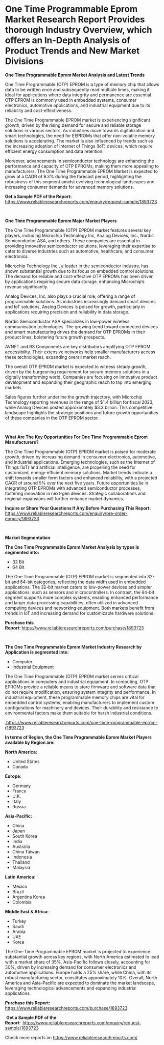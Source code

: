 <p><h1>One Time Programmable Eprom Market Research Report Provides thorough Industry Overview, which offers an In-Depth Analysis of Product Trends and New Market Divisions</h1></p><p><strong>One Time Programmable Eprom Market Analysis and Latest Trends</strong></p>
<p><p>One Time Programmable (OTP) EPROM is a type of memory chip that allows data to be written once and subsequently read multiple times, making it ideal for applications where data integrity and permanence are essential. OTP EPROM is commonly used in embedded systems, consumer electronics, automotive applications, and industrial equipment due to its reliability and cost-effectiveness.</p><p>The One Time Programmable EPROM market is experiencing significant growth, driven by the rising demand for secure and reliable storage solutions in various sectors. As industries move towards digitalization and smart technologies, the need for EEPROMs that offer non-volatile memory solutions is accelerating. The market is also influenced by trends such as the increasing adoption of Internet of Things (IoT) devices, which require efficient energy consumption and data retention.</p><p>Moreover, advancements in semiconductor technology are enhancing the performance and capacity of OTP EPROMs, making them more appealing to manufacturers. The One Time Programmable EPROM Market is expected to grow at a CAGR of 9.3% during the forecast period, highlighting the robustness of this segment amidst evolving technological landscapes and increasing consumer demands for advanced memory solutions.</p></p>
<p><strong>Get a Sample PDF of the Report:&nbsp;</strong> <a href="https://www.reliableresearchreports.com/enquiry/request-sample/1893723?utm_campaign=2229&utm_medium=2&utm_source=Github&utm_content=ia&utm_term=11022025&utm_id=one-time-programmable-eprom">https://www.reliableresearchreports.com/enquiry/request-sample/1893723</a></p>
<p>&nbsp;</p>
<p><strong>One Time Programmable Eprom Major Market Players</strong></p>
<p><p>The One Time Programmable (OTP) EPROM market features several key players, including Microchip Technology Inc, Analog Devices, Inc., Nordic Semiconductor ASA, and others. These companies are essential in providing innovative semiconductor solutions, leveraging their expertise to cater to diverse industries such as automotive, healthcare, and consumer electronics.</p><p>Microchip Technology Inc., a leader in the semiconductor industry, has shown substantial growth due to its focus on embedded control solutions. The demand for reliable and cost-effective OTP EPROMs has been driven by applications requiring secure data storage, enhancing Microchip’s revenue significantly.</p><p>Analog Devices, Inc. also plays a crucial role, offering a range of programmable solutions. As industries increasingly demand smart devices and IoT solutions, Analog Devices is poised for growth, particularly in applications requiring precision and reliability in data storage.</p><p>Nordic Semiconductor ASA specializes in low-power wireless communication technologies. The growing trend toward connected devices and smart manufacturing drives the demand for OTP EPROMs in their product lines, bolstering future growth prospects.</p><p>AVNET and RS Components are key distributors amplifying OTP EPROM accessibility. Their extensive networks help smaller manufacturers access these technologies, expanding overall market reach.</p><p>The overall OTP EPROM market is expected to witness steady growth, driven by the burgeoning requirement for secure memory solutions in a digitally transforming world. Companies are focusing on innovative product development and expanding their geographic reach to tap into emerging markets.</p><p>Sales figures further underline the growth trajectory, with Microchip Technology reporting revenues in the range of $1.4 billion for fiscal 2023, while Analog Devices posted approximately $3.3 billion. This competitive landscape highlights the strategic positions and future growth opportunities of these companies in the OTP EPROM sector.</p></p>
<p>&nbsp;</p>
<p><strong>What Are The Key Opportunities For One Time Programmable Eprom Manufacturers?</strong></p>
<p><p>The One Time Programmable (OTP) EPROM market is poised for moderate growth, driven by increasing demand in consumer electronics, automotive, and industrial applications. Emerging technologies, such as the Internet of Things (IoT) and artificial intelligence, are propelling the need for customized, energy-efficient memory solutions. Market trends indicate a shift towards smaller form factors and enhanced reliability, with a projected CAGR of around 5% over the next five years. Future opportunities lie in integrating OTP EPROMs with advanced semiconductor processes, fostering innovation in next-gen devices. Strategic collaborations and regional expansions will further enhance market dynamics.</p></p>
<p><strong>Inquire or Share Your Questions If Any Before Purchasing This Report:</strong> <a href="https://www.reliableresearchreports.com/enquiry/pre-order-enquiry/1893723?utm_campaign=2229&utm_medium=2&utm_source=Github&utm_content=ia&utm_term=11022025&utm_id=one-time-programmable-eprom">https://www.reliableresearchreports.com/enquiry/pre-order-enquiry/1893723</a></p>
<p>&nbsp;</p>
<p><strong>Market Segmentation</strong></p>
<p><strong>The One Time Programmable Eprom Market Analysis by types is segmented into:</strong></p>
<p><ul><li>32 Bit</li><li>64 Bit</li></ul></p>
<p><p>The One Time Programmable (OTP) EPROM market is segmented into 32-bit and 64-bit categories, reflecting the data width used in embedded applications. The 32-bit market caters to low-power devices and simpler applications, such as sensors and microcontrollers. In contrast, the 64-bit segment supports more complex systems, enabling enhanced performance and larger data processing capabilities, often utilized in advanced computing devices and networking equipment. Both markets benefit from trends in IoT and increasing demand for customizable hardware solutions.</p></p>
<p><strong>Purchase this Report:&nbsp;</strong><a href="https://www.reliableresearchreports.com/purchase/1893723?utm_campaign=2229&utm_medium=2&utm_source=Github&utm_content=ia&utm_term=11022025&utm_id=one-time-programmable-eprom">https://www.reliableresearchreports.com/purchase/1893723</a></p>
<p>&nbsp;</p>
<p><strong>The One Time Programmable Eprom Market Industry Research by Application is segmented into:</strong></p>
<p><ul><li>Computer</li><li>Industrial Equipment</li></ul></p>
<p><p>The One Time Programmable (OTP) EPROM market serves critical applications in computers and industrial equipment. In computing, OTP EPROMs provide a reliable means to store firmware and software data that do not require modification, ensuring system integrity and performance. In industrial equipment, these programmable memory chips are vital for embedded control systems, enabling manufacturers to implement custom configurations for machinery and devices. Their durability and resistance to environmental factors make them suitable for harsh industrial conditions.</p></p>
<p><a href="https://www.reliableresearchreports.com/one-time-programmable-eprom-r1893723?utm_campaign=2229&utm_medium=2&utm_source=Github&utm_content=ia&utm_term=11022025&utm_id=one-time-programmable-eprom">&nbsp;https://www.reliableresearchreports.com/one-time-programmable-eprom-r1893723</a></p>
<p><strong>In terms of Region, the One Time Programmable Eprom Market Players available by Region are:</strong></p>
<p>
    <p> <strong> North America: </strong>
        <ul>
            <li>United States</li>
            <li>Canada</li>
        </ul>
        </p> 
    <p> <strong> Europe: </strong>
        <ul>
            <li>Germany</li>
            <li>France</li>
            <li>U.K.</li>
            <li>Italy</li>
            <li>Russia</li>
        </ul>
        </p> 
    <p> <strong> Asia-Pacific: </strong>
        <ul>
            <li>China</li>
            <li>Japan</li>
            <li>South Korea</li>
            <li>India</li>
            <li>Australia</li>
            <li>China Taiwan</li>
            <li>Indonesia</li>
            <li>Thailand</li>
            <li>Malaysia</li>
        </ul>
        </p> 
    <p> <strong> Latin America: </strong>
        <ul>
            <li>Mexico</li>
            <li>Brazil</li>
            <li>Argentina Korea</li>
            <li>Colombia</li>
        </ul>
        </p> 
    <p> <strong> Middle East & Africa: </strong>
        <ul>
            <li>Turkey</li>
            <li>Saudi</li>
            <li>Arabia</li>
            <li>UAE</li>
            <li>Korea</li>
        </ul>
    </p>
    </p>
<p><p>The One-Time Programmable EPROM market is projected to experience substantial growth across key regions, with North America estimated to lead with a market share of 35%. Asia-Pacific follows closely, accounting for 30%, driven by increasing demand for consumer electronics and automotive applications. Europe holds a 25% share, while China, with its robust manufacturing sector, constitutes approximately 10%. Overall, North America and Asia-Pacific are expected to dominate the market landscape, leveraging technological advancements and expanding industrial applications.</p></p>
<p><strong>Purchase this Report: </strong><a href="https://www.reliableresearchreports.com/purchase/1893723?utm_campaign=2229&utm_medium=2&utm_source=Github&utm_content=ia&utm_term=11022025&utm_id=one-time-programmable-eprom">https://www.reliableresearchreports.com/purchase/1893723</a></p>
<p>&nbsp;<strong>Get a Sample PDF of the Report:&nbsp;&nbsp;</strong><a href="https://www.reliableresearchreports.com/enquiry/request-sample/1893723?utm_campaign=2229&utm_medium=2&utm_source=Github&utm_content=ia&utm_term=11022025&utm_id=one-time-programmable-eprom">https://www.reliableresearchreports.com/enquiry/request-sample/1893723</a></p>
<p><strong></strong></p>
<p>Check more reports on <a href="https://www.reliableresearchreports.com/?utm_campaign=2229&utm_medium=2&utm_source=Github&utm_content=ia&utm_term=11022025&utm_id=one-time-programmable-eprom">https://www.reliableresearchreports.com/</a></p>